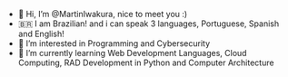 - 👋 Hi, I’m @MartinIwakura, nice to meet you :)
- 🇧🇷 I am Brazilian! and i can speak 3 languages, Portuguese, Spanish and English! 
- 👀 I’m interested in Programming and Cybersecurity
- 🌱 I’m currently learning Web Development Languages, Cloud Computing, RAD Development in Python and Computer Architecture 
  

<!---
MartinIwakura/MartinIwakura is a ✨ special ✨ repository because its `README.md` (this file) appears on your GitHub profile.
You can click the Preview link to take a look at your changes.
--->
